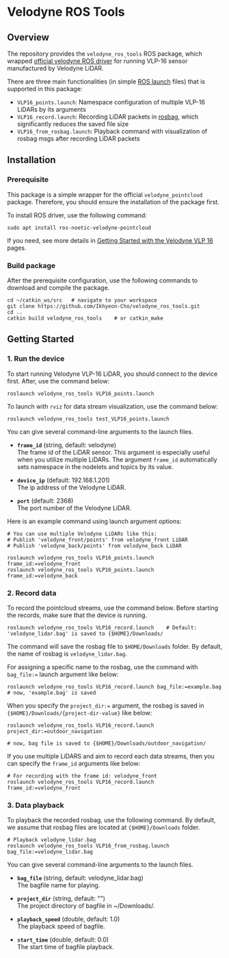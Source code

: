 # Velodyne ROS Tools

## Overview

The repository provides the `velodyne_ros_tools` ROS package, which wrapped [official velodyne ROS driver](https://github.com/ros-drivers/velodyne) for running VLP-16 sensor manufactured by Velodyne LiDAR.

There are three main functionalities (in simple [ROS launch](http://wiki.ros.org/roslaunch) files) that is supported in this package:
- `VLP16_points.launch`: Namespace configuration of multiple VLP-16 LiDARs by its arguments
- `VLP16_record.launch`: Recording LiDAR packets in [rosbag](http://wiki.ros.org/rosbag), which significantly reduces the saved file size
- `VLP16_from_rosbag.launch`: Playback command with visualization of rosbag msgs after recording LiDAR packets

## Installation
### Prerequisite
This package is a simple wrapper for the official `velodyne_pointcloud` package. Therefore, you should ensure the installation of the package first.

To install ROS driver, use the following command:
```
sudo apt install ros-noetic-velodyne-pointcloud
```
If you need, see more details in [Getting Started with the Velodyne VLP 16](https://wiki.ros.org/velodyne/Tutorials/Getting%20Started%20with%20the%20Velodyne%20VLP16) pages.


### Build package
After the prerequisite configuration, use the following commands to download and compile the package.
```
cd ~/catkin_ws/src   # navigate to your workspace
git clone https://github.com/Ikhyeon-Cho/velodyne_ros_tools.git
cd ..
catkin build velodyne_ros_tools    # or catkin_make
```
## Getting Started
### 1. Run the device
To start running Velodyne VLP-16 LiDAR, you should connect to the device first. After, use the command below:
```
roslaunch velodyne_ros_tools VLP16_points.launch
```
To launch with `rviz` for data stream visualization, use the command below:
```
roslaunch velodyne_ros_tools test_VLP16_points.launch
```
You can give several command-line arguments to the launch files.
- **`frame_id`** (string, default: velodyne)<br>
  The frame id of the LiDAR sensor. This argument is especially useful when you utilize multiple LiDARs. The argument `frame_id` automatically sets namespace in the nodelets and topics by its value.

- **`device_ip`** (default: 192.168.1.201)<br>
  The ip address of the Velodyne LiDAR.

- **`port`** (default: 2368)<br>
  The port number of the Velodyne LiDAR.

Here is an example command using launch argument options:
```
# You can use multiple Velodyne LiDARs like this:
# Publish 'velodyne_front/points' from velodyne_front LiDAR
# Publish 'velodyne_back/points' from velodyne_back LiDAR

roslaunch velodyne_ros_tools VLP16_points.launch frame_id:=velodyne_front
roslaunch velodyne_ros_tools VLP16_points.launch frame_id:=velodyne_back 

```
### 2. Record data
To record the pointcloud streams, use the command below. Before starting the records, make sure that the device is running.
```
roslaunch velodyne_ros_tools VLP16_record.launch    # Default: 'velodyne_lidar.bag' is saved to {$HOME}/Downloads/ 
```
The command will save the rosbag file to `$HOME/Downloads` folder. By default, the name of rosbag is `velodyne_lidar.bag`.

For assigning a specific name to the rosbag, use the command with `bag_file:=` launch argument like below:
```
roslaunch velodyne_ros_tools VLP16_record.launch bag_file:=example.bag    # now, 'example.bag' is saved
```

When you specify the `project_dir:=` argument, the rosbag is saved in `{$HOME}/Downloads/{project-dir-value}` like below:
```
roslaunch velodyne_ros_tools VLP16_record.launch project_dir:=outdoor_navigation

# now, bag file is saved to {$HOME}/Downloads/outdoor_navigation/
```
If you use multiple LiDARS and aim to record each data streams, then you can specify the `frame_id` arguments like below:
```
# For recording with the frame id: velodyne_front 
roslaunch velodyne_ros_tools VLP16_record.launch frame_id:=velodyne_front
```

### 3. Data playback
To playback the recorded rosbag, use the following command. By default, we assume that rosbag files are located at `{$HOME}/Downloads` folder.
```
# Playback velodyne_lidar.bag
roslaunch velodyne_ros_tools VLP16_from_rosbag.launch bag_file:=velodyne_lidar.bag   
```

You can give several command-line arguments to the launch files.
- **`bag_file`** (string, default: velodyne_lidar.bag)<br>
  The bagfile name for playing.

- **`project_dir`** (string, default: "")<br>
The project directory of bagfile in ~/Downloads/.

- **`playback_speed`** (double, default: 1.0)<br>
The playback speed of bagfile.

- **`start_time`** (double, default: 0.0)<br>
The start time of bagfile playback.